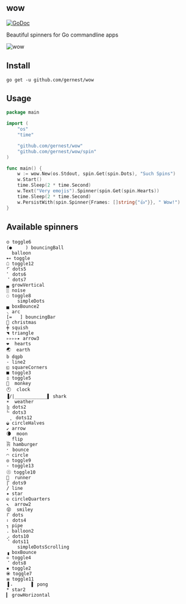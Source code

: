 
## wow
[![GoDoc](https://godoc.org/github.com/gernest/wow?status.svg)](https://godoc.org/github.com/gernest/wow)

Beautiful spinners for Go commandline apps

![wow](static/wow.gif)

## Install
    go get -u github.com/gernest/wow

## Usage

```go
package main

import (
	"os"
	"time"

	"github.com/gernest/wow"
	"github.com/gernest/wow/spin"
)

func main() {
	w := wow.New(os.Stdout, spin.Get(spin.Dots), "Such Spins")
	w.Start()
	time.Sleep(2 * time.Second)
	w.Text("Very emojis").Spinner(spin.Get(spin.Hearts))
	time.Sleep(2 * time.Second)
	w.PersistWith(spin.Spinner{Frames: []string{"👍"}}, " Wow!")
}
```

## Available spinners

```
၀ toggle6
(●     ) bouncingBall
  balloon
⊷ toggle
☖ toggle12
⠋ dots5
⠁ dots6
⠈ dots7
▃ growVertical
░ noise
◌ toggle8
    simpleDots
▄ boxBounce2
◟ arc
[=   ] bouncingBar
🎄 christmas
╪ squish
◥ triangle
▹▹▹▹▸ arrow3
❤️  hearts
🌏  earth
b dqpb
- line2
◱ squareCorners
■ toggle3
▯ toggle5
🙊  monkey
🕚  clock
▐/|____________▌ shark
☀️  weather
⣷ dots2
⠓ dots3
⠀⡀ dots12
◒ circleHalves
↙ arrow
🌘  moon
_ flip
☴ hamburger
⠂ bounce
◠ circle
◎ toggle9
- toggle13
㊁ toggle10
🏃  runner
⡏ dots9
/ line
✷ star
◵ circleQuarters
↖️  arrow2
😝  smiley
⠏ dots
⠆ dots4
┐ pipe
. balloon2
⡠ dots10
⠈ dots11
    simpleDotsScrolling
▗ boxBounce
▫ toggle4
⠈ dots8
▪ toggle2
⦿ toggle7
⧆ toggle11
▐⠠       ▌ pong
* star2
▎ growHorizontal
```
